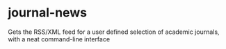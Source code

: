 # journal-news
Gets the RSS/XML feed for a user defined selection of academic journals, with a neat command-line interface
